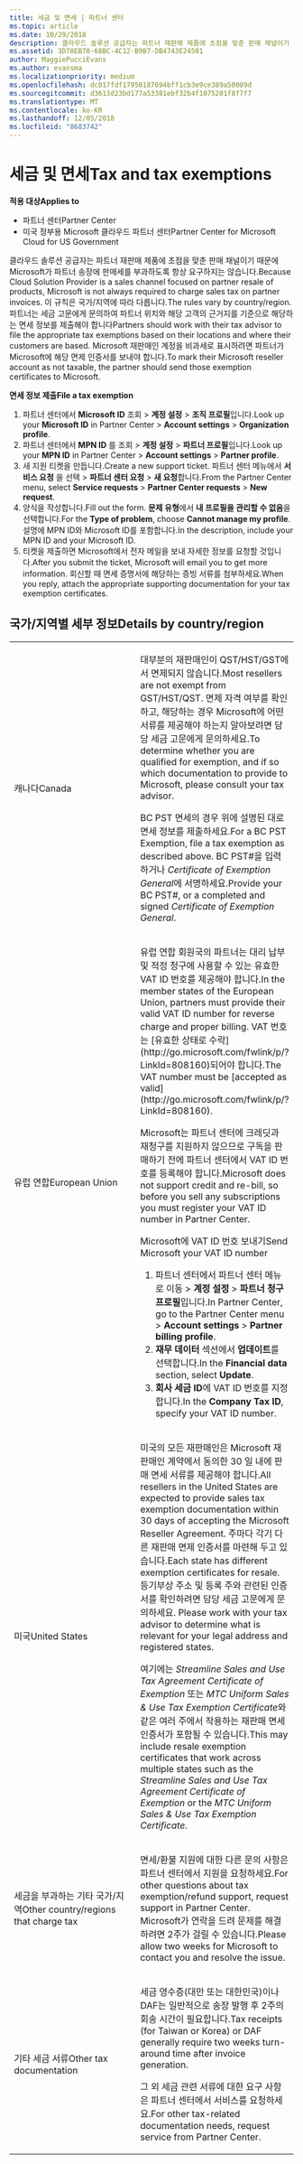 ```yaml
---
title: 세금 및 면세 | 파트너 센터
ms.topic: article
ms.date: 10/29/2018
description: 클라우드 솔루션 공급자는 파트너 재판매 제품에 초점을 맞춘 판매 채널이기 때문에 Microsoft가 파트너 송장에 판매세를 부과하도록 항상 요구하지는 않습니다.
ms.assetid: 3D78EB70-68BC-4C12-B9B7-DB4743E24501
author: MaggiePucciEvans
ms.author: evansma
ms.localizationpriority: medium
ms.openlocfilehash: dc017fdf17950187694bff1cb3e9ce389a50009d
ms.sourcegitcommit: d3613d23bd177a53381ebf32b4f1075201f8f7f7
ms.translationtype: MT
ms.contentlocale: ko-KR
ms.lasthandoff: 12/05/2018
ms.locfileid: "8683742"
---
```

# <a name="tax-and-tax-exemptions"></a><span data-ttu-id="21612-103">세금 및 면세</span><span class="sxs-lookup"><span data-stu-id="21612-103">Tax and tax exemptions</span></span>

**<span data-ttu-id="21612-104">적용 대상</span><span class="sxs-lookup"><span data-stu-id="21612-104">Applies to</span></span>**

-  <span data-ttu-id="21612-105">파트너 센터</span><span class="sxs-lookup"><span data-stu-id="21612-105">Partner Center</span></span>
-  <span data-ttu-id="21612-106">미국 정부용 Microsoft 클라우드 파트너 센터</span><span class="sxs-lookup"><span data-stu-id="21612-106">Partner Center for Microsoft Cloud for US Government</span></span>


<span data-ttu-id="21612-107">클라우드 솔루션 공급자는 파트너 재판매 제품에 초점을 맞춘 판매 채널이기 때문에 Microsoft가 파트너 송장에 판매세를 부과하도록 항상 요구하지는 않습니다.</span><span class="sxs-lookup"><span data-stu-id="21612-107">Because Cloud Solution Provider is a sales channel focused on partner resale of products, Microsoft is not always required to charge sales tax on partner invoices.</span></span> <span data-ttu-id="21612-108">이 규칙은 국가/지역에 따라 다릅니다.</span><span class="sxs-lookup"><span data-stu-id="21612-108">The rules vary by country/region.</span></span> <span data-ttu-id="21612-109">파트너는 세금 고문에게 문의하여 파트너 위치와 해당 고객의 근거지를 기준으로 해당하는 면세 정보를 제출해야 합니다</span><span class="sxs-lookup"><span data-stu-id="21612-109">Partners should work with their tax advisor to file the appropriate tax exemptions based on their locations and where their customers are based.</span></span> <span data-ttu-id="21612-110">Microsoft 재판매인 계정을 비과세로 표시하려면 파트너가 Microsoft에 해당 면제 인증서를 보내야 합니다.</span><span class="sxs-lookup"><span data-stu-id="21612-110">To mark their Microsoft reseller account as not taxable, the partner should send those exemption certificates to Microsoft.</span></span>

**<span data-ttu-id="21612-111">면세 정보 제출</span><span class="sxs-lookup"><span data-stu-id="21612-111">File a tax exemption</span></span>**

1.  <span data-ttu-id="21612-112">파트너 센터에서 **Microsoft ID** 조회 &gt; **계정 설정** &gt; **조직 프로필**입니다.</span><span class="sxs-lookup"><span data-stu-id="21612-112">Look up your **Microsoft ID** in Partner Center &gt; **Account settings** &gt; **Organization profile**.</span></span>
2.  <span data-ttu-id="21612-113">파트너 센터에서 **MPN ID** 를 조회 &gt; **계정 설정** &gt; **파트너 프로필**입니다.</span><span class="sxs-lookup"><span data-stu-id="21612-113">Look up your **MPN ID** in Partner Center &gt; **Account settings** &gt; **Partner profile**.</span></span>
3.  <span data-ttu-id="21612-114">새 지원 티켓을 만듭니다.</span><span class="sxs-lookup"><span data-stu-id="21612-114">Create a new support ticket.</span></span> <span data-ttu-id="21612-115">파트너 센터 메뉴에서 **서비스 요청** 을 선택 &gt; **파트너 센터 요청** &gt; **새 요청**합니다.</span><span class="sxs-lookup"><span data-stu-id="21612-115">From the Partner Center menu, select **Service requests** &gt; **Partner Center requests** &gt; **New request**.</span></span>
4.  <span data-ttu-id="21612-116">양식을 작성합니다.</span><span class="sxs-lookup"><span data-stu-id="21612-116">Fill out the form.</span></span> <span data-ttu-id="21612-117">**문제 유형**에서 **내 프로필을 관리할 수 없음**을 선택합니다.</span><span class="sxs-lookup"><span data-stu-id="21612-117">For the **Type of problem**, choose **Cannot manage my profile**.</span></span> <span data-ttu-id="21612-118">설명에 MPN ID와 Microsoft ID를 포함합니다.</span><span class="sxs-lookup"><span data-stu-id="21612-118">In the description, include your MPN ID and your Microsoft ID.</span></span>
5.  <span data-ttu-id="21612-119">티켓을 제출하면 Microsoft에서 전자 메일을 보내 자세한 정보를 요청할 것입니다.</span><span class="sxs-lookup"><span data-stu-id="21612-119">After you submit the ticket, Microsoft will email you to get more information.</span></span> <span data-ttu-id="21612-120">회신할 때 면세 증명서에 해당하는 증빙 서류를 첨부하세요.</span><span class="sxs-lookup"><span data-stu-id="21612-120">When you reply, attach the appropriate supporting documentation for your tax exemption certificates.</span></span>

## <a name="details-by-countryregion"></a><span data-ttu-id="21612-121">국가/지역별 세부 정보</span><span class="sxs-lookup"><span data-stu-id="21612-121">Details by country/region</span></span>


<table>
<colgroup>
<col width="50%" />
<col width="50%" />
</colgroup>
<tbody>
<tr class="odd">
<td><span data-ttu-id="21612-122">캐나다</span><span class="sxs-lookup"><span data-stu-id="21612-122">Canada</span></span></td>
<td><p><span data-ttu-id="21612-123">대부분의 재판매인이 QST/HST/GST에서 면제되지 않습니다.</span><span class="sxs-lookup"><span data-stu-id="21612-123">Most resellers are not exempt from GST/HST/QST.</span></span> <span data-ttu-id="21612-124">면제 자격 여부를 확인하고, 해당하는 경우 Microsoft에 어떤 서류를 제공해야 하는지 알아보려면 담당 세금 고문에게 문의하세요.</span><span class="sxs-lookup"><span data-stu-id="21612-124">To determine whether you are qualified for exemption, and if so which documentation to provide to Microsoft, please consult your tax advisor.</span></span></p>
<p><span data-ttu-id="21612-125">BC PST 면세의 경우 위에 설명된 대로 면세 정보를 제출하세요.</span><span class="sxs-lookup"><span data-stu-id="21612-125">For a BC PST Exemption, file a tax exemption as described above.</span></span> <span data-ttu-id="21612-126">BC PST#을 입력하거나 <em>Certificate of Exemption General</em>에 서명하세요.</span><span class="sxs-lookup"><span data-stu-id="21612-126">Provide your BC PST#, or a completed and signed <em>Certificate of Exemption General</em>.</span></span></p></td>
</tr>
<tr class="even">
<td><span data-ttu-id="21612-127">유럽 연합</span><span class="sxs-lookup"><span data-stu-id="21612-127">European Union</span></span></td>
<td><p><span data-ttu-id="21612-128">유럽 연합 회원국의 파트너는 대리 납부 및 적정 청구에 사용할 수 있는 유효한 VAT ID 번호를 제공해야 합니다.</span><span class="sxs-lookup"><span data-stu-id="21612-128">In the member states of the European Union, partners must provide their valid VAT ID number for reverse charge and proper billing.</span></span> <span data-ttu-id="21612-129">VAT 번호는 [유효한 상태로 수락](http://go.microsoft.com/fwlink/p/?LinkId=808160)되어야 합니다.</span><span class="sxs-lookup"><span data-stu-id="21612-129">The VAT number must be [accepted as valid](http://go.microsoft.com/fwlink/p/?LinkId=808160).</span></span></p>
<p><span data-ttu-id="21612-130">Microsoft는 파트너 센터에 크레딧과 재청구를 지원하지 않으므로 구독을 판매하기 전에 파트너 센터에서 VAT ID 번호를 등록해야 합니다.</span><span class="sxs-lookup"><span data-stu-id="21612-130">Microsoft does not support credit and re-bill, so before you sell any subscriptions you must register your VAT ID number in Partner Center.</span></span></p>
<p><span data-ttu-id="21612-131">Microsoft에 VAT ID 번호 보내기</span><span class="sxs-lookup"><span data-stu-id="21612-131">Send Microsoft your VAT ID number</span></span></strong></p>
<ol>
<li><span data-ttu-id="21612-132">파트너 센터에서 파트너 센터 메뉴로 이동 &gt; <strong>계정 설정</strong> &gt; <strong>파트너 청구 프로필</strong>입니다.</span><span class="sxs-lookup"><span data-stu-id="21612-132">In Partner Center, go to the Partner Center menu &gt; <strong>Account settings</strong> &gt; <strong>Partner billing profile</strong>.</span></span></li>
<li><span data-ttu-id="21612-133"><strong>재무 데이터</strong> 섹션에서 <strong>업데이트</strong>를 선택합니다.</span><span class="sxs-lookup"><span data-stu-id="21612-133">In the <strong>Financial data</strong> section, select <strong>Update</strong>.</span></span></li>
<li><span data-ttu-id="21612-134"><strong>회사 세금 ID</strong>에 VAT ID 번호를 지정합니다.</span><span class="sxs-lookup"><span data-stu-id="21612-134">In the <strong>Company Tax ID</strong>, specify your VAT ID number.</span></span></li>
</ol></td>
</tr>
<tr class="odd">
<td><span data-ttu-id="21612-135">미국</span><span class="sxs-lookup"><span data-stu-id="21612-135">United States</span></span></td>
<td><p><span data-ttu-id="21612-136">미국의 모든 재판매인은 Microsoft 재판매인 계약에서 동의한 30 일 내에 판매 면세 서류를 제공해야 합니다.</span><span class="sxs-lookup"><span data-stu-id="21612-136">All resellers in the United States are expected to provide sales tax exemption documentation within 30 days of accepting the Microsoft Reseller Agreement.</span></span> <span data-ttu-id="21612-137">주마다 각기 다른 재판매 면제 인증서를 마련해 두고 있습니다.</span><span class="sxs-lookup"><span data-stu-id="21612-137">Each state has different exemption certificates for resale.</span></span> <span data-ttu-id="21612-138">등기부상 주소 및 등록 주와 관련된 인증서를 확인하려면 담당 세금 고문에게 문의하세요. </span><span class="sxs-lookup"><span data-stu-id="21612-138">Please work with your tax advisor to determine what is relevant for your legal address and registered states.</span></span></p>
<p><span data-ttu-id="21612-139">여기에는 <em>Streamline Sales and Use Tax Agreement Certificate of Exemption</em> 또는 <em>MTC Uniform Sales &amp; Use Tax Exemption Certificate</em>와 같은 여러 주에서 작용하는 재판매 면세 인증서가 포함될 수 있습니다.</span><span class="sxs-lookup"><span data-stu-id="21612-139">This may include resale exemption certificates that work across multiple states such as the <em>Streamline Sales and Use Tax Agreement Certificate of Exemption</em> or the <em>MTC Uniform Sales &amp; Use Tax Exemption Certificate</em>.</span></span></p></td>
</tr>
<tr class="even">
<td><span data-ttu-id="21612-140">세금을 부과하는 기타 국가/지역</span><span class="sxs-lookup"><span data-stu-id="21612-140">Other country/regions that charge tax</span></span></td>
<td><p><span data-ttu-id="21612-141">면세/환불 지원에 대한 다른 문의 사항은 파트너 센터에서 지원을 요청하세요.</span><span class="sxs-lookup"><span data-stu-id="21612-141">For other questions about tax exemption/refund support, request support in Partner Center.</span></span> <span data-ttu-id="21612-142">Microsoft가 연락을 드려 문제를 해결하려면 2주가 걸릴 수 있습니다.</span><span class="sxs-lookup"><span data-stu-id="21612-142">Please allow two weeks for Microsoft to contact you and resolve the issue.</span></span></p></td>
</tr>
<tr class="odd">
<td><span data-ttu-id="21612-143">기타 세금 서류</span><span class="sxs-lookup"><span data-stu-id="21612-143">Other tax documentation</span></span></td>
<td><p><span data-ttu-id="21612-144">세금 영수증(대만 또는 대한민국)이나 DAF는 일반적으로 송장 발행 후 2주의 회송 시간이 필요합니다.</span><span class="sxs-lookup"><span data-stu-id="21612-144">Tax receipts (for Taiwan or Korea) or DAF generally require two weeks turn-around time after invoice generation.</span></span></p>
<p><span data-ttu-id="21612-145">그 외 세금 관련 서류에 대한 요구 사항은 파트너 센터에서 서비스를 요청하세요.</span><span class="sxs-lookup"><span data-stu-id="21612-145">For other tax-related documentation needs, request service from Partner Center.</span></span></p></td>
</tr>
</tbody>
</table>

 

 

 



